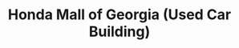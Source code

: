---
title: "Honda Mall of Georgia (Used Car Building)"
url: /buford/honda-mall-of-georgia-used-car-building/
shop: Autohaus
---